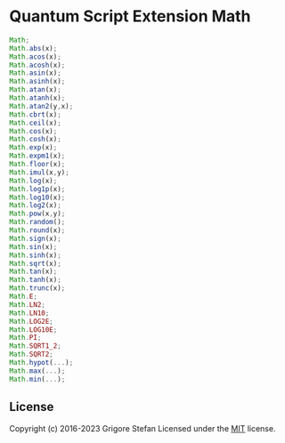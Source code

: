 # Quantum Script Extension Math

```javascript
Math;
Math.abs(x);
Math.acos(x);
Math.acosh(x);
Math.asin(x);
Math.asinh(x);
Math.atan(x);
Math.atanh(x);
Math.atan2(y,x);
Math.cbrt(x);
Math.ceil(x);
Math.cos(x);
Math.cosh(x);
Math.exp(x);
Math.expm1(x);
Math.floor(x);
Math.imul(x,y);
Math.log(x);
Math.log1p(x);
Math.log10(x);
Math.log2(x);
Math.pow(x,y);
Math.random();
Math.round(x);
Math.sign(x);
Math.sin(x);
Math.sinh(x);
Math.sqrt(x);
Math.tan(x);
Math.tanh(x);
Math.trunc(x);
Math.E;
Math.LN2;
Math.LN10;
Math.LOG2E;
Math.LOG10E;
Math.PI;
Math.SQRT1_2;
Math.SQRT2;
Math.hypot(...);
Math.max(...);
Math.min(...);
```

## License

Copyright (c) 2016-2023 Grigore Stefan
Licensed under the [MIT](LICENSE) license.
